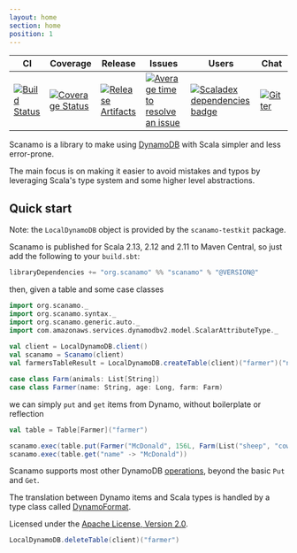 ```yaml
---
layout: home
section: home
position: 1
---
```


| CI | Coverage | Release | Issues | Users | Chat |
| --- | --- | --- | --- | --- | --- |
| [![Build Status][Badge-Travis]][Link-Travis] | [![Coverage Status][Badge-Codecov]][Link-Codecov] | [![Release Artifacts][Badge-MavenReleases]][Link-MavenReleases] | [![Average time to resolve an issue][Badge-IsItMaintained]][Link-IsItMaintained] | [![Scaladex dependencies badge][Badge-Scaladex]][Link-Scaladex] | [![Gitter][Badge-Gitter]][Link-Gitter] |

Scanamo is a library to make using [DynamoDB](https://aws.amazon.com/documentation/dynamodb/) with Scala
simpler and less error-prone.

The main focus is on making it easier to avoid mistakes and typos by leveraging Scala's type system and some
higher level abstractions.

Quick start
-----------

Note: the `LocalDynamoDB` object is provided by the `scanamo-testkit` package.

Scanamo is published for Scala 2.13, 2.12 and 2.11 to Maven Central, so just add the following to your `build.sbt`:

```sbt
libraryDependencies += "org.scanamo" %% "scanamo" % "@VERSION@"
```

then, given a table and some case classes

```scala mdoc:silent
import org.scanamo._
import org.scanamo.syntax._
import org.scanamo.generic.auto._
import com.amazonaws.services.dynamodbv2.model.ScalarAttributeType._
 
val client = LocalDynamoDB.client()
val scanamo = Scanamo(client)
val farmersTableResult = LocalDynamoDB.createTable(client)("farmer")("name" -> S)

case class Farm(animals: List[String])
case class Farmer(name: String, age: Long, farm: Farm)
```
we can simply `put` and `get` items from Dynamo, without boilerplate or reflection

```scala mdoc
val table = Table[Farmer]("farmer")

scanamo.exec(table.put(Farmer("McDonald", 156L, Farm(List("sheep", "cow")))))
scanamo.exec(table.get("name" -> "McDonald"))
```

Scanamo supports most other DynamoDB [operations](operations.md), beyond
the basic `Put` and `Get`.

The translation between Dynamo items and Scala types is handled by a type class
called [DynamoFormat](dynamo-format.md).

Licensed under the [Apache License, Version 2.0](http://www.apache.org/licenses/LICENSE-2.0).


[Link-Codecov]: https://coveralls.io/github/guardian/scanamo?branch=master "Codecov"
[Link-IsItMaintained]: https://isitmaintained.com/project/scanamo/scanamo "Average time to resolve an issue"
[Link-Scaladex]: https://index.scala-lang.org/search?q=dependencies:scanamo/scanamo "Scaladex"
[Link-MavenReleases]: https://maven-badges.herokuapp.com/maven-central/com.gu/scanamo_2.12 "Maven Releases"
[Link-Travis]: https://travis-ci.org/scanamo/scanamo "Travis CI"
[Link-Gitter]: https://gitter.im/guardian/scanamo "Gitter chat"

[Badge-Codecov]: https://coveralls.io/repos/github/guardian/scanamo/badge.svg?branch=master "Codecov"
[Badge-IsItMaintained]: http://isitmaintained.com/badge/resolution/scanamo/scanamo.svg "Average time to resolve an issue"
[Badge-Scaladex]: https://index.scala-lang.org/count.svg?q=dependencies:scanamo/scanamo&subject=scaladex "Scaladex"
[Badge-MavenReleases]: https://maven-badges.herokuapp.com/maven-central/com.gu/scanamo_2.11/badge.svg "Maven Releases"
[Badge-Travis]: https://travis-ci.org/scanamo/scanamo.svg?branch=master "Travis CI"
[Badge-Gitter]: https://badges.gitter.im/guardian/scanamo.svg "Gitter chat"

```scala mdoc:invisible
LocalDynamoDB.deleteTable(client)("farmer")
```